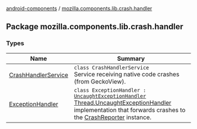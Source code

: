 [android-components](../index.md) / [mozilla.components.lib.crash.handler](./index.md)

## Package mozilla.components.lib.crash.handler

### Types

| Name | Summary |
|---|---|
| [CrashHandlerService](-crash-handler-service/index.md) | `class CrashHandlerService`<br>Service receiving native code crashes (from GeckoView). |
| [ExceptionHandler](-exception-handler/index.md) | `class ExceptionHandler : `[`UncaughtExceptionHandler`](http://docs.oracle.com/javase/7/docs/api/java/lang/Thread/UncaughtExceptionHandler.html)<br>[Thread.UncaughtExceptionHandler](http://docs.oracle.com/javase/7/docs/api/java/lang/Thread/UncaughtExceptionHandler.html) implementation that forwards crashes to the [CrashReporter](../mozilla.components.lib.crash/-crash-reporter/index.md) instance. |

